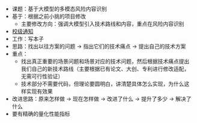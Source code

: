 - 课题：基于大模型的多模态风险内容识别
- 基于：根据之前小挑的项目修改
	- 主要修改方向：强调大模型引入技术路线和内容，重点在风险内容识别
- [校级通知](https://tuanwei.scu.edu.cn/info/1004/26114.htm)
- 工作：写本子
- 思路：找出以往方案的问题 -> 指出它们的技术痛点 -> 提出自己的技术方案
- 重点：
	- 找出真正重要的场景问题和场景对应的技术问题，然后根据技术痛点提出我们自己的新技术路线（主要根据已有论文、大创、专利进行修改适配，无需可行性验证）
	- 技术部分不需要代码，但理论要圆明白，讲清楚具体怎么实现，为什么这样实现有效果
- 改进思路：原来怎样做 -> 现在怎样做 -> 改进了什么 -> 提升了多少 -> 解决了什么
- 要有精确的量化性能指标
